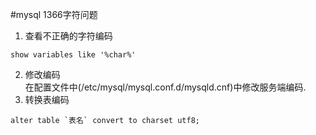 #mysql 1366字符问题
1. 查看不正确的字符编码  
```
show variables like '%char%'
```
2. 修改编码  
在配置文件中(/etc/mysql/mysql.conf.d/mysqld.cnf)中修改服务端编码.  
3. 转换表编码  
```
alter table `表名` convert to charset utf8;
```

